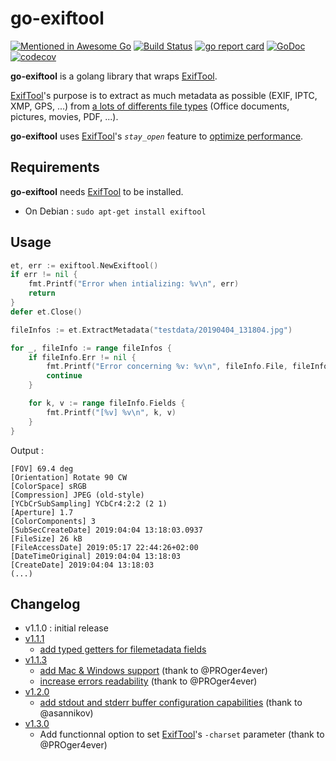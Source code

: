 # go-exiftool

[![Mentioned in Awesome Go](https://awesome.re/mentioned-badge.svg)](https://github.com/avelino/awesome-go)
[![Build Status](https://travis-ci.org/barasher/go-exiftool.svg?branch=master)](https://travis-ci.org/barasher/go-exiftool)
[![go report card](https://goreportcard.com/badge/github.com/barasher/go-exiftool "go report card")](https://goreportcard.com/report/github.com/barasher/go-exiftool)
[![GoDoc](https://godoc.org/github.com/barasher/go-exiftool?status.svg)](https://godoc.org/github.com/barasher/go-exiftool)
[![codecov](https://codecov.io/gh/barasher/go-exiftool/branch/master/graph/badge.svg)](https://codecov.io/gh/barasher/go-exiftool)

**go-exiftool** is a golang library that wraps [ExifTool](https://www.sno.phy.queensu.ca/~phil/exiftool/).

[ExifTool](https://www.sno.phy.queensu.ca/~phil/exiftool/)'s purpose is to extract as much metadata as possible (EXIF, IPTC, XMP, GPS, ...) from [a lots of differents file types](https://www.sno.phy.queensu.ca/~phil/exiftool/#supported) (Office documents, pictures, movies, PDF, ...).

**go-exiftool** uses [ExifTool](https://www.sno.phy.queensu.ca/~phil/exiftool/)'s *`stay_open`* feature to [optimize performance](https://www.sno.phy.queensu.ca/~phil/exiftool/#performance).

## Requirements

**go-exiftool** needs [ExifTool](https://www.sno.phy.queensu.ca/~phil/exiftool/) to be installed.

- On Debian : `sudo apt-get install exiftool`

## Usage

```go
et, err := exiftool.NewExiftool()
if err != nil {
    fmt.Printf("Error when intializing: %v\n", err)
    return
}
defer et.Close()

fileInfos := et.ExtractMetadata("testdata/20190404_131804.jpg")

for _, fileInfo := range fileInfos {
    if fileInfo.Err != nil {
        fmt.Printf("Error concerning %v: %v\n", fileInfo.File, fileInfo.Err)
        continue
    }

    for k, v := range fileInfo.Fields {
        fmt.Printf("[%v] %v\n", k, v)
    }
}
```

Output :

```
[FOV] 69.4 deg
[Orientation] Rotate 90 CW
[ColorSpace] sRGB
[Compression] JPEG (old-style)
[YCbCrSubSampling] YCbCr4:2:2 (2 1)
[Aperture] 1.7
[ColorComponents] 3
[SubSecCreateDate] 2019:04:04 13:18:03.0937
[FileSize] 26 kB
[FileAccessDate] 2019:05:17 22:44:26+02:00
[DateTimeOriginal] 2019:04:04 13:18:03
[CreateDate] 2019:04:04 13:18:03
(...)
```

## Changelog

- v1.1.0 : initial release
- [v1.1.1](https://github.com/barasher/go-exiftool/milestone/2)
  - [add typed getters for filemetadata fields](https://github.com/barasher/go-exiftool/issues/2)
- [v1.1.3](https://github.com/barasher/go-exiftool/milestone/3)
  - [add Mac & Windows support](https://github.com/barasher/go-exiftool/pull/7) (thank to @PROger4ever)
  - [increase errors readability](https://github.com/barasher/go-exiftool/pull/8) (thank to @PROger4ever)
- [v1.2.0](https://github.com/barasher/go-exiftool/milestone/4)
  - [add stdout and stderr buffer configuration capabilities](https://github.com/barasher/go-exiftool/issues/6) (thank to @asannikov)
- [v1.3.0](https://github.com/barasher/go-exiftool/milestone/5)
  - Add functionnal option to set [ExifTool](https://www.sno.phy.queensu.ca/~phil/exiftool/)'s `-charset` parameter (thank to @PROger4ever)